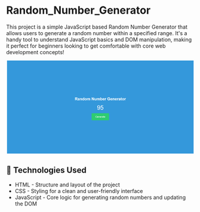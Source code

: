 # Random_Number_Generator

<p> This project is a simple JavaScript based Random Number Generator that allows users to generate a random number within a specified range. It's a handy tool to understand JavaScript basics and DOM manipulation, making it perfect for beginners looking to get comfortable with core web development concepts! </p>

<div align="center">
<img src = "https://github.com/RashmiDulashani/Random_Number_Generator/blob/d58cff572860d251de6d0b611e86d77ca3368e4d/Random%20Number%20Generator.png" width="500px" height="250px">
</div>

<h2> 🚀 Technologies Used </h2>
<ul>
<li> HTML - Structure and layout of the project </li>
<li> CSS - Styling for a clean and user-friendly interface </li>
<li> JavaScript - Core logic for generating random numbers and updating the DOM </li>
</ul>
